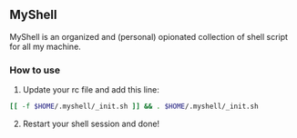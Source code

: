 ## MyShell

MyShell is an organized and (personal) opionated collection of shell script for all my machine.

### How to use

1. Update your rc file and add this line:

```sh
[[ -f $HOME/.myshell/_init.sh ]] && . $HOME/.myshell/_init.sh
```

2. Restart your shell session and done!